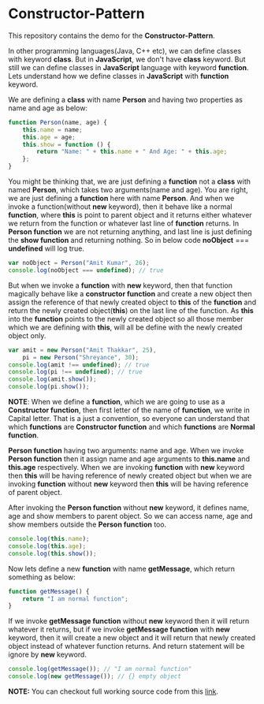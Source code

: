 Constructor-Pattern
===================
This repository contains the demo for the **Constructor-Pattern**.

In other programming languages(Java, C++ etc), we can define classes with keyword **class**. But in **JavaScript**, we don't have **class** keyword. But still we can define classes in **JavaScript** language with keyword **function**. Lets understand how we define classes in **JavaScript** with **function** keyword. 

We are defining a **class** with name **Person** and having two properties as name and age as below:

```javascript
function Person(name, age) {
    this.name = name;
    this.age = age;
    this.show = function () {
        return "Name: " + this.name + " And Age: " + this.age;
    };
}
```

You might be thinking that, we are just defining a **function** not a **class** with named **Person**, which takes two arguments(name and age). You are right, we are just defining a **function** here with name **Person**. And when we invoke a function(without **new** keyword), then it behave like a normal **function**, where **this** is point to parent object and it returns either whatever we return from the function or whatever last line of **function** returns. In **Person function** we are not returning anything, and last line is just defining the **show function** and returning nothing. So in below code **noObject** === **undefined** will log true.

```javascript
var noObject = Person("Amit Kumar", 26);
console.log(noObject === undefined); // true
```

But when we invoke a **function** with **new** keyword, then that function magically behave like a **constructor function** and create a new object then assign the reference of that newly created object to **this** of the **function** and return the newly created object(**this**) on the last line of the function. As **this** into the **function** points to the newly created object so all those member which we are defining with **this**, will all be define with the newly created object only.

```javascript
var amit = new Person("Amit Thakkar", 25),
    pi = new Person("Shreyance", 30);
console.log(amit !== undefined); // true
console.log(pi !== undefined); // true
console.log(amit.show());
console.log(pi.show());
```

**NOTE**: When we define a **function**, which we are going to use as a **Constructor function**, then first letter of the name of **function**, we write in Capital letter. That is a just a convention, so everyone can understand that which **functions** are **Constructor function** and which **functions** are **Normal function**.

**Person function** having two arguments: name and age. When we invoke **Person function** then it assign name and age arguments to **this.name** and **this.age** respectively. When we are invoking **function** with **new** keyword then **this** will be having reference of newly created object but when we are invoking **function** without **new** keyword then **this** will be having reference of parent object.

After invoking the **Person function** without **new** keyword, it defines name, age and show members to parent object. So we can access name, age and show members outside the **Person function** too.

```javascript
console.log(this.name);
console.log(this.age);
console.log(this.show());
```

Now lets define a new **function** with name **getMessage**, which return something as below:

```javascript
function getMessage() {
    return "I am normal function";
}
```

If we invoke **getMessage function** without **new** keyword then it will return whatever it returns, but if we invoke **getMessage function** with **new** keyword, then it will create a new object and it will return that newly created object instead of whatever function returns. And return statement will be ignore by **new** keyword.

```javascript
console.log(getMessage()); // "I am normal function"
console.log(new getMessage()); // {} empty object
```

**NOTE:** You can checkout full working source code from this [link](https://github.com/AmitThakkar/Constructor-Pattern).